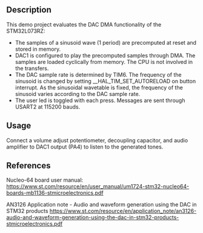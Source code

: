 ## Description
This demo project evaluates the DAC DMA functionality of the STM32L073RZ:
* The samples of a sinusoid wave (1 period) are precomputed at reset and stored in memory.
* DAC1 is configured to play the precomputed samples through DMA. The samples are loaded cyclically from memory. The CPU is not involved in the transfers.
* The DAC sample rate is determined by TIM6. The frequency of the sinusoid is changed by setting __HAL_TIM_SET_AUTORELOAD on button interrupt. As the sinusoidal wavetable is fixed, the frequency of the sinusoid varies according to the DAC sample rate.
* The user led is toggled with each press. Messages are sent through USART2 at 115200 bauds.

## Usage
Connect a volume adjust potentiometer, decoupling capacitor, and audio amplifier to DAC1 output (PA4) to listen to the generated tones.

## References
Nucleo-64 board user manual: 
https://www.st.com/resource/en/user_manual/um1724-stm32-nucleo64-boards-mb1136-stmicroelectronics.pdf

AN3126 Application note - Audio and waveform generation using the DAC in STM32 products
https://www.st.com/resource/en/application_note/an3126-audio-and-waveform-generation-using-the-dac-in-stm32-products-stmicroelectronics.pdf

